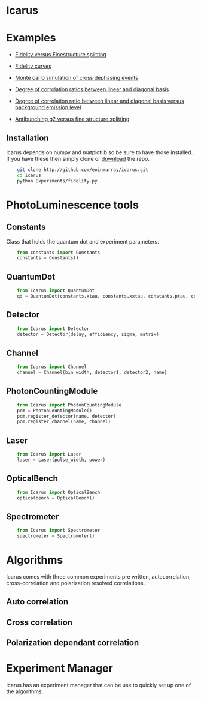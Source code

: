 # Icarus

# Examples

- [Fidelity versus Finestructure splitting](http://nbviewer.ipython.org/urls/raw.github.com/eoinmurray/icarus/master/notebooks/Fidelity%2520verus%2520Fine%2520structure%2520splitting.ipynb)

- [Fidelity curves](http://nbviewer.ipython.org/urls/raw.github.com/eoinmurray/icarus/master/notebooks/Polarization%2520resolved%2520corrolation%2520curves.ipynb)

- [Monte carlo simulation of cross dephasing events](http://nbviewer.ipython.org/urls/raw.github.com/eoinmurray/icarus/master/notebooks/Pure%2520dephasing%2520monte%2520carlo.ipynb)

- [Degree of corrolation ratios between linear and diagonal basis](http://nbviewer.ipython.org/urls/raw.github.com/eoinmurray/icarus/master/notebooks/Degree%2520of%2520corrolation%2520ratios.ipynb)

- [Degree of corrolation ratio between linear and diagonal basis versus background emission level](http://nbviewer.ipython.org/urls/raw.github.com/eoinmurray/icarus/master/notebooks/Degree%2520of%2520corrolation%2520ratio%2520v%2520background.ipynb)

- [Antibunching g2 versus fine structure splitting](http://nbviewer.ipython.org/urls/raw.github.com/eoinmurray/icarus/master/notebooks/Auto%2520g2%2520vs%2520FSS.ipynb)

## Installation

Icarus depends on numpy and matplotlib so be sure to have those installed. If you have these then simply clone or [download](https://github.com/eoinmurray/icarus/archive/master.zip) the repo.

```sh
	git clone http://github.com/eoinmurray/icarus.git
	cd icarus
	python Experiments/fidelity.py
```

# PhotoLuminescence tools

## Constants
	
Class that holds the quantum dot and experiment parameters.

```python
	from constants import Constants
	constants = Constants()
```

## QuantumDot

```python
	from Icarus import QuantumDot
	qd = QuantumDot(constants.xtau, constants.xxtau, constants.ptau, constants.FSS, constants.crosstau)
```

## Detector

```python
	from Icarus import Detector
	detector = Detector(delay, efficiency, sigma, matrix)
```

## Channel

```python
	from Icarus import Channel
	channel = Channel(bin_width, detector1, detector2, name)
```

## PhotonCountingModule

```python
	from Icarus import PhotonCountingModule
	pcm = PhotonCountingModule()
	pcm.register_detector(name, detector)
	pcm.register_channel(name, channel)
```

## Laser

```python
	from Icarus import Laser
	laser = Laser(pulse_width, power)
```

## OpticalBench

```python
	from Icarus import OpticalBench
	opticalbench = OpticalBench()
```

## Spectrometer

```python
	from Icarus import Spectrometer
	spectrometer = Spectrometer()
```

# Algorithms

Icarus comes with three common experiments pre written, autocorrelation, cross-correlation and polarization resolved correlations.

## Auto correlation

## Cross correlation

## Polarization dependant correlation

# Experiment Manager

Icarus has an experiment manager that can be use to quickly set up one of the algorithms.
